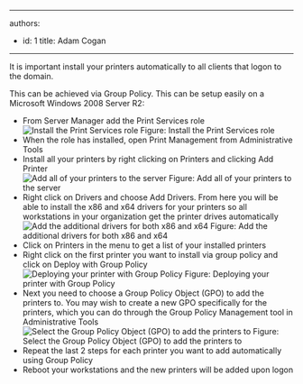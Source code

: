 

---
authors:
  - id: 1
    title: Adam Cogan
---




<span class='intro'> It is important install your printers automatically to all clients that logon to the domain. </span>

<p>This can be achieved via Group Policy. This can be setup easily on a Microsoft Windows 2008 Server R2&#58;</p>
<ul>
<li>From Server Manager add the Print Services role</li>
<img src="/ITAndNetworking/RulesToBetterWindowsServers/PublishingImages/install-print-roles.jpg" alt="Install the Print Services role" class="ms-rteCustom-ImageArea" />
<span class="ms-rteCustom-FigureNormal">Figure&#58; Install the Print Services role</span>
<li>When the role has installed, open Print Management from Administrative Tools</li>
<li>Install all your printers by right clicking on Printers and clicking Add Printer</li>
<img src="/ITAndNetworking/RulesToBetterWindowsServers/PublishingImages/add-printers.jpg" alt="Add all of your printers to the server" class="ms-rteCustom-ImageArea" />
<span class="ms-rteCustom-FigureNormal">Figure&#58; Add all of your printers to the server</span>
<li>Right click on Drivers and choose Add Drivers. From here you will be able to install the x86 and x64 drivers for your printers so all workstations in your organization get the printer drives automatically</li>
<img src="/ITAndNetworking/RulesToBetterWindowsServers/PublishingImages/add-drivers.jpg" alt="Add the additional drivers for both x86 and x64" class="ms-rteCustom-ImageArea" />
<span class="ms-rteCustom-FigureNormal">Figure&#58; Add the additional drivers for both x86 and x64</span>
<li>Click on Printers in the menu to get a list of your installed printers</li>
<li>Right click on the first printer you want to install via group policy and click on Deploy with Group Policy</li>
<img src="/ITAndNetworking/RulesToBetterWindowsServers/PublishingImages/deploy-printer.jpg" alt="Deploying your printer with Group Policy" class="ms-rteCustom-ImageArea" />
<span class="ms-rteCustom-FigureNormal">Figure&#58; Deploying your printer with Group Policy</span>
<li>Next you need to choose a Group Policy Object (GPO) to add the printers to. You may wish to create a new GPO specifically for the printers, which you can do through the Group Policy Management tool in Administrative Tools</li>
<img src="/ITAndNetworking/RulesToBetterWindowsServers/PublishingImages/select-gpo.jpg" alt="Select the Group Policy Object (GPO) to add the printers to" class="ms-rteCustom-ImageArea" />
<span class="ms-rteCustom-FigureNormal">Figure&#58; Select the Group Policy Object (GPO) to add the printers to</span>
<li>Repeat the last 2 steps for each printer you want to add automatically using Group Policy</li>
<li>Reboot your workstations and the new printers will be added upon logon</li>
</ul>



